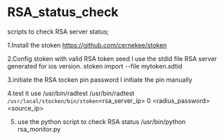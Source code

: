 RSA_status_check
================

scripts to check RSA server status;

1.Install the stoken
  https://github.com/cernekee/stoken

2.Config stoken with valid RSA token seed
  I use the stdid file RSA server generated for ios version.
  stoken import --file mytoken.sdtid

3.initiate the RSA tocken pin password
  I initiate the pin manually

4.test it use /usr/bin/radtest
  /usr/bin/radtest <username> <pin>`/usr/local/stocken/bin/stoken`<rsa_server_ip> 0 <radius_password> <group> <source_ip>

5. use the python script to check RSA status 
  /usr/bin/python rsa_monitor.py 
